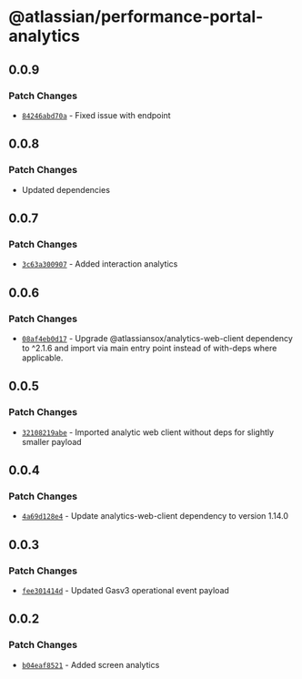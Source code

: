 # @atlassian/performance-portal-analytics

## 0.0.9

### Patch Changes

- [`84246abd70a`](https://bitbucket.org/atlassian/atlassian-frontend/commits/84246abd70a) - Fixed issue with endpoint

## 0.0.8

### Patch Changes

- Updated dependencies

## 0.0.7

### Patch Changes

- [`3c63a300907`](https://bitbucket.org/atlassian/atlassian-frontend/commits/3c63a300907) - Added interaction analytics

## 0.0.6

### Patch Changes

- [`08af4eb0d17`](https://bitbucket.org/atlassian/atlassian-frontend/commits/08af4eb0d17) - Upgrade @atlassiansox/analytics-web-client dependency to ^2.1.6 and import via main entry point instead of with-deps where applicable.

## 0.0.5

### Patch Changes

- [`32108219abe`](https://bitbucket.org/atlassian/atlassian-frontend/commits/32108219abe) - Imported analytic web client without deps for slightly smaller payload

## 0.0.4

### Patch Changes

- [`4a69d128e4`](https://bitbucket.org/atlassian/atlassian-frontend/commits/4a69d128e4) - Update analytics-web-client dependency to version 1.14.0

## 0.0.3

### Patch Changes

- [`fee301414d`](https://bitbucket.org/atlassian/atlassian-frontend/commits/fee301414d) - Updated Gasv3 operational event payload

## 0.0.2

### Patch Changes

- [`b04eaf8521`](https://bitbucket.org/atlassian/atlassian-frontend/commits/b04eaf8521) - Added screen analytics
